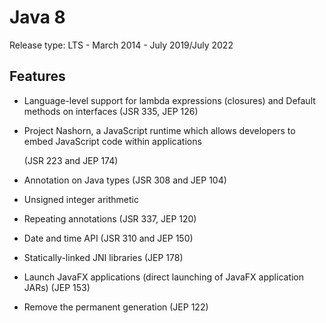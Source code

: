 # Java 8

Release type: LTS - March 2014 - July 2019/July 2022

## Features

* Language-level support for lambda expressions \(closures\) and Default methods on interfaces \(JSR 335, JEP 126\)
* Project Nashorn, a JavaScript runtime which allows developers to embed JavaScript code within applications

  \(JSR 223 and JEP 174\)

* Annotation on Java types \(JSR 308 and JEP 104\)
* Unsigned integer arithmetic
* Repeating annotations \(JSR 337, JEP 120\)
* Date and time API \(JSR 310 and JEP 150\)
* Statically-linked JNI libraries \(JEP 178\)
* Launch JavaFX applications \(direct launching of JavaFX application JARs\) \(JEP 153\)
* Remove the permanent generation \(JEP 122\)

